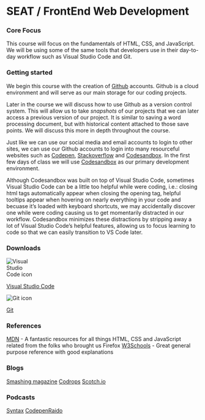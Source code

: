 <!-- This is a markdown file. It contains all the of the necessary text and code needed to be previewed in the browser. -->

<!-- To view this file in preview mode in Visual Studio Code, press Control + Shift + v (Windows) or Command + Shift + v (Mac)-->


# SEAT / FrontEnd Web Development

### Core Focus
This course will focus on the fundamentals of HTML, CSS, and JavaScript. We will be using some of the same tools that developers use in their day-to-day workflow such as Visual Studio Code and Git.

### Getting started

We begin this course with the creation of [Github][1] accounts. Github is a cloud environment and will serve as our main storage for our coding projects.

[1]: https://www.github.com

Later in the course we will discuss how to use Github as a version control system. This will allow us to take _snapshots_ of our projects that we can later access a previous version of our project. It is similar to saving a word processing document, but with historical content attached to those save points. We will discuss this more in depth throughout the course.

Just like we can use our social media and email accounts to login to other sites, we can use our Github accounts to login into many resourceful websites such as [Codepen](https://codepen.io/), [Stackoverflow](https://stackoverflow.com/) and [Codesandbox](https://codesandbox.io/). In the first few days of class we will use [Codesandbox](https://codesandbox.io/) as our primary development environment.

Although Codesandbox was built on top of Visual Studio Code, sometimes Visual Studio Code can be a little too helpful while were coding, i.e.: closing html tags automatically appear when closing the opening tag, helpful tooltips appear when hovering on nearly everything in your code and becuase it’s loaded with keyboard shortcuts, we may accidentally discover one while were coding causing us to get momentarily distracted in our workflow. Codesandbox minimizes these distractions by stripping away a lot of Visual Studio Code’s helpful features, allowing us to focus learning to code so that we can easily transition to VS Code later.



### Downloads

<div class="icon-container">
<div>
  <div style="width: 70px;">
    <img title="VSCode" src="https://upload.wikimedia.org/wikipedia/commons/thumb/9/9a/Visual_Studio_Code_1.35_icon.svg/1200px-Visual_Studio_Code_1.35_icon.svg.png"
      alt="Visual Studio Code icon"
      style="max-width: 100%" />
  </div>
</div>

  [Visual Studio Code](https://code.visualstudio.com/download)


<div>
  <div style="width: 70px">
    <img title="Git" src="https://cdn.iconscout.com/icon/free/png-256/git-1-226092.png"
      alt="Git icon"
      style="max-width: 100%" />
  </div>
<div>

[Git](https://git-scm.com/downloads)

### References

[MDN](https://developer.mozilla.org/en-US/) - A fantastic resources for all things HTML, CSS and JavaScript related from the folks who brought us Firefox
[W3Schools](https://www.w3schools.com/) - Great general purpose reference with good explanations

### Blogs
[Smashing magazine](https://www.smashingmagazine.com/)
[Codrops](https://tympanus.net/codrops/)
[Scotch.io](https://scotch.io/)

### Podcasts
[Syntax](https://syntax.fm/)
[CodepenRaido](https://blog.codepen.io/radio/)

